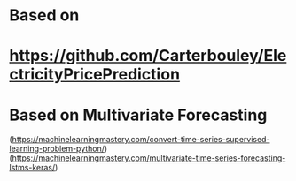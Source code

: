 # Based on
# https://github.com/Carterbouley/ElectricityPricePrediction


# Based on Multivariate Forecasting
(https://machinelearningmastery.com/convert-time-series-supervised-learning-problem-python/)
(https://machinelearningmastery.com/multivariate-time-series-forecasting-lstms-keras/)

